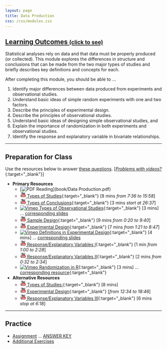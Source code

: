 ```yaml
---
layout: page
title: Data Production
css: /css/modules.css
---
```


<div class="panel-group-ILOs">
  <div class="panel panel-default">
    <div class="panel-heading">
      <h2 class="panel-title">
        <a data-toggle="collapse" href="#ILOs">Learning Outcomes <small>(click to see)</small></a>
      </h2>
    </div>
    <div id="ILOs" class="panel-collapse collapse">
      <div class="panel-body">
Statistical analyses rely on data and that data must be properly produced (or collected).  This module explores the differences in structure and conclusions that can be made from the two major types of studies and briefly describes key definitions and concepts for each.

<p>After completing this module, you should be able to ...</p>

<ol>
  <li>Identify major differences between data produced from experiments and observational studies.</li>
  <li>Understand basic ideas of simple random experiments with one and two factors.</li>
  <li>Describe the principles of experimental design.</li>
  <li>Describe the principles of observational studies.</li>
  <li>Understand basic ideas of designing simple observational studies, and</li>
  <li>Explain the importance of randomization in both experiments and observational studies.</li>
  <li>Identify the response and explanatory variable in bivariate relationships.</li>
</ol>
      </div>
    </div>
  </div>
</div>

----

## Preparation for Class

Use the resources below to answer [these questions](Prep/DataProduction). [[*Problems with videos?*](../resources/FAQ/FAQs/videos){:target="_blank"}]

* **Primary Resources**
  * [![PDF](../img/pdf.png) Reading](book/Data Production.pdf)
  * [![YouTube](../img/youtube.png) Types of Studies](https://www.youtube.com/watch?v=qksFkFh2ezo){:target="_blank"} [8 mins *from 7:36 to 15:58*]
  * [![YouTube](../img/youtube.png) Types of Conclusions](https://www.youtube.com/watch?v=5zkg1w5zoQ0){:target="_blank"} [3 mins *start at 26:37*]
  * [![Vimeo](../img/dhovid.png) Types of Observational Studies](https://vimeo.com/user45324800/observationaltypes){:target="_blank"} [3 mins] ... [corresponding slides](PPT/DataProduction_PPT.pptx)
  * [![YouTube](../img/youtube.png) Sample Design](https://www.youtube.com/watch?v=5zkg1w5zoQ0){:target="_blank"} [9 mins *from 0:20 to 9:40*]
  * [![YouTube](../img/youtube.png) Experimental Design](https://www.youtube.com/watch?v=v-xnPVCi9wM){:target="_blank"} [7 mins *from 1:21 to 8:47*]
  * [![Vimeo](../img/dhovid.png) Definitions in Experimental Design](https://vimeo.com/user45324800/experimentdefns){:target="_blank"} [4 mins] ... [corresponding slides](PPT/DataProduction_PPT.pptx)
  * [![YouTube](../img/youtube.png) Response/Explanatory Variables I](https://www.youtube.com/watch?v=bokeTCH2aJY){:target="_blank"} [1 min *from 1:00 to 2:28*]
  * [![YouTube](../img/youtube.png) Response/Explanatory Variables II](https://www.youtube.com/watch?v=DAH8DyLXdjM){:target="_blank"} [2 mins *from 0:32 to 2:34*]
  * [![Vimeo](../img/dhovid.png) Randomization in R](https://vimeo.com/user45324800/random-numbers){:target="_blank"} [3 mins] ... [corresponding resource](HO/DataProduction_RHO.R){:target="_blank"}
* **Alternative Resources**
  * [![YouTube](../img/youtube.png) Types of Studies:](https://www.youtube.com/watch?v=KDPBD3SPTPY){:target="_blank"} [8 mins]
  * [![YouTube](../img/youtube.png) Experimental Design](https://www.youtube.com/watch?v=5zkg1w5zoQ0){:target="_blank"} [*from 12:34 to 18:46*]
  * [![YouTube](../img/youtube.png) Response/Explanatory Variables III](https://www.youtube.com/watch?v=bokeTCH2aJY){:target="_blank"} [6 mins *stop at 6:18*]


----

## Practice

* [Assignment](CE/DataProduction_CE1) ... [ANSWER KEY](CE/KEY_DataProduction_CE)
* [Additional Exercises](CE/DataProduction_CE2)

<!---
&nbsp;

----

## Archived Materials

* [Old Lecture Slides](PPT/DataProduction_PPT_old.pptx)

--->
